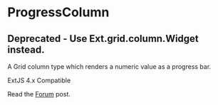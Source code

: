 ProgressColumn
===========

Deprecated - Use Ext.grid.column.Widget instead.
-----------

A Grid column type which renders a numeric value as a progress bar.

ExtJS 4.x Compatible

Read the [Forum] post.

[Forum]: http://www.sencha.com/forum/showthread.php?140361
